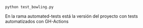 ```
python test_bowling.py
```

En la rama automated-tests está la versión del proyecto con tests automatizados con GH-Actions
